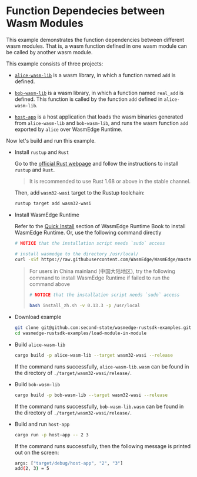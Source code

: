 # Function Dependecies between Wasm Modules

This example demonstrates the function dependencies between different wasm modules. That is, a wasm function defined in one wasm module can be called by another wasm module.

This example consists of three projects:

- [`alice-wasm-lib`](wasm-lib) is a wasm library, in which a function named `add` is defined.

- [`bob-wasm-lib`](wasm-lib) is a wasm library, in which a function named `real_add` is defined. This function is called by the function `add` defined in `alice-wasm-lib`.

- [`host-app`](host-app) is a host application that loads the wasm binaries generated from `alice-wasm-lib` and `bob-wasm-lib`, and runs the wasm function `add` exported by `alice` over WasmEdge Runtime.

Now let's build and run this example.

- Install `rustup` and `Rust`

  Go to the [official Rust webpage](https://www.rust-lang.org/tools/install) and follow the instructions to install `rustup` and `Rust`.

  > It is recommended to use Rust 1.68 or above in the stable channel.

  Then, add `wasm32-wasi` target to the Rustup toolchain:

  ```bash
  rustup target add wasm32-wasi
  ```

- Install WasmEdge Runtime

  Refer to the [Quick Install](https://wasmedge.org/book/en/quick_start/install.html#quick-install) section of WasmEdge Runtime Book to install WasmEdge Runtime. Or, use the following command directly

  ```bash
  # NOTICE that the installation script needs `sudo` access

  # install wasmedge to the directory /usr/local/
  curl -sSf https://raw.githubusercontent.com/WasmEdge/WasmEdge/master/utils/install.sh | bash -s -- -v 0.13.3 -p /usr/local
  ```

  > For users in China mainland (中国大陆地区), try the following command to install WasmEdge Runtime if failed to run the command above
  >
  > ```bash
  > # NOTICE that the installation script needs `sudo` access
  >
  > bash install_zh.sh -v 0.13.3 -p /usr/local
  > ```

- Download example

  ```bash
  git clone git@github.com:second-state/wasmedge-rustsdk-examples.git
  cd wasmedge-rustsdk-examples/load-module-in-module
  ```

- Build `alice-wasm-lib`

  ```bash
  cargo build -p alice-wasm-lib --target wasm32-wasi --release
  ```

  If the command runs successfully, `alice-wasm-lib.wasm` can be found in the directory of `./target/wasm32-wasi/release/`.

- Build `bob-wasm-lib`

  ```bash
  cargo build -p bob-wasm-lib --target wasm32-wasi --release
  ```

  If the command runs successfully, `bob-wasm-lib.wasm` can be found in the directory of `./target/wasm32-wasi/release/`.

- Build and run `host-app`

  ```bash
  cargo run -p host-app -- 2 3
  ```

  If the command runs successfully, then the following message is printed out on the screen:

  ```bash
  args: ["target/debug/host-app", "2", "3"]
  add(2, 3) = 5
  ```

